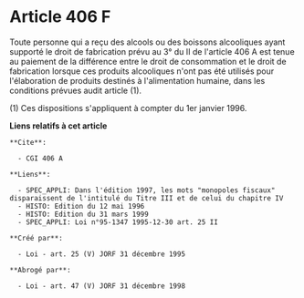 # Article 406 F

Toute personne qui a reçu des alcools ou des boissons alcooliques ayant supporté le droit de fabrication prévu au 3° du II de
l'article 406 A est tenue au paiement de la différence entre le droit de consommation et le droit de fabrication lorsque ces
produits alcooliques n'ont pas été utilisés pour l'élaboration de produits destinés à l'alimentation humaine, dans les
conditions prévues audit article (1).

(1) Ces dispositions s'appliquent à compter du 1er janvier 1996.

**Liens relatifs à cet article**

	**Cite**:

	  - CGI 406 A

	**Liens**:

	  - SPEC_APPLI: Dans l'édition 1997, les mots "monopoles fiscaux" disparaissent de l'intitulé du Titre III et de celui du chapitre IV
	  - HISTO: Edition du 12 mai 1996
	  - HISTO: Edition du 31 mars 1999
	  - SPEC_APPLI: Loi n°95-1347 1995-12-30 art. 25 II

	**Créé par**:

	  - Loi - art. 25 (V) JORF 31 décembre 1995

	**Abrogé par**:

	  - Loi - art. 47 (V) JORF 31 décembre 1998
